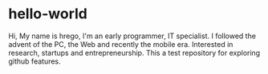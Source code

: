 # hello-world
Hi, My name is hrego, I'm an early programmer, IT specialist. I followed the advent of the PC, the Web and recently the mobile era. Interested in research, startups and entrepreneurship.
This a test repository for exploring github features.

